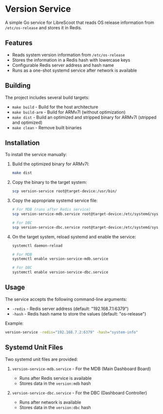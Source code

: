 # Version Service

A simple Go service for LibreScoot that reads OS release information from `/etc/os-release` and stores it in Redis.

## Features

- Reads system version information from `/etc/os-release`
- Stores the information in a Redis hash with lowercase keys
- Configurable Redis server address and hash name
- Runs as a one-shot systemd service after network is available

## Building

The project includes several build targets:

- `make build` - Build for the host architecture
- `make build-arm` - Build for ARMv7l (without optimization)
- `make dist` - Build an optimized and stripped binary for ARMv7l (stripped and optimized)
- `make clean` - Remove built binaries

## Installation

To install the service manually:

1. Build the optimized binary for ARMv7l:
   ```bash
   make dist
   ```

2. Copy the binary to the target system:
   ```bash
   scp version-service root@target-device:/usr/bin/
   ```

3. Copy the appropriate systemd service file:
   ```bash
   # For MDB (runs after Redis service)
   scp version-service-mdb.service root@target-device:/etc/systemd/system/
   
   # For DBC
   scp version-service-dbc.service root@target-device:/etc/systemd/system/
   ```

4. On the target system, reload systemd and enable the service:
   ```bash
   systemctl daemon-reload
   
   # For MDB
   systemctl enable version-service-mdb.service
   
   # For DBC
   systemctl enable version-service-dbc.service
   ```

## Usage

The service accepts the following command-line arguments:

- `-redis` - Redis server address (default: "192.168.7.1:6379")
- `-hash` - Redis hash name to store the values (default: "os-release")

Example:

```bash
version-service -redis="192.168.7.2:6379" -hash="system-info"
```

## Systemd Unit Files

Two systemd unit files are provided:

1. `version-service-mdb.service` - For the MDB (Main Dashboard Board)
   - Runs after Redis service is available
   - Stores data in the `version:mdb` hash

2. `version-service-dbc.service` - For the DBC (Dashboard Controller)
   - Runs after network is available
   - Stores data in the `version:dbc` hash
